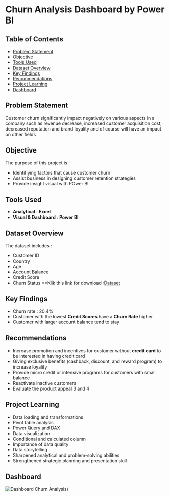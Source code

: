 # Churn Analysis Dashboard by Power BI

## Table of Contents
- [Problem Statement](#https://github.com/Destyarosa12/Churn-Analysis-Power-BI/tree/main?tab=readme-ov-file#problem-statement)
- [Objective](#https://github.com/Destyarosa12/Churn-Analysis-Power-BI/blob/main/README.md#objective)
- [Tools Used](#https://github.com/Destyarosa12/Churn-Analysis-Power-BI/blob/main/README.md#tools-used)
- [Dataset Overview](#https://github.com/Destyarosa12/Churn-Analysis-Power-BI/blob/main/README.md#dataset-overview)
- [Key Findings](#https://github.com/Destyarosa12/Churn-Analysis-Power-BI/blob/main/README.md#key-findings)
- [Recommendations](#https://github.com/Destyarosa12/Churn-Analysis-Power-BI/blob/main/README.md#recommendations)
- [Project Learning](#https://github.com/Destyarosa12/Churn-Analysis-Power-BI/blob/main/README.md#project-learning)
- [Dashboard](#https://github.com/Destyarosa12/Churn-Analysis-Power-BI/blob/main/README.md#dashboard)

## Problem Statement
Customer churn significantly impact negatively on various aspects in a company such as revenue decrease, increased customer acquisition cost, decreased reputation and brand loyality and of course will have an impact on other fields
 
## Objective
The purpose of this project is : 
- Identifiying factors that cause customer churn
- Assist business in designing customer retention strategies
- Provide insight visual with POwer BI

## Tools Used
- **Analytical** : **Excel**
- **Visual & Dashboard** : **Power BI**
  
## Dataset Overview
The dataset includes :
- Customer ID
- Country
- Age
- Account Balance
- Credit Score
- Churn Status
**Klik this link for download :[Dataset](https://github.com/technwa/PortfolioProjects/blob/main/customer_churn_data.csv) 

## Key Findings
- Churn rate : 20.4%
- Customer with the lowest **Credit Scores** have a **Churn Rate** higher
- Customer with larger account balance tend to stay

## Recommendations
- Increase promotion and incentives for customer without **credit card** to be interested in having credit card
- Giving exclusive benefits (cashback, discount, and reward program) to increase loyality
- Provide micro credit or intensive programs for customers with small balance
- Reactivate inactive customers
- Evaluate the product appeal 3 and 4

## Project Learning
- Data loading and transformations
- Pivot table analysis
- Power Query and DAX
- Data visualization
- Conditional and calculated column
- Importance of data quality
- Data storytelling
- Sharpened analytical and problem-solving abilities
- Strengthened strategic planning and presentation skill

## Dashboard
![Dashboard Churn Analysis](https://imgur.com/a/V8o1qEu))

